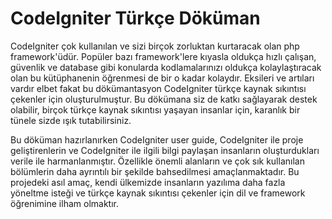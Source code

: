 # CodeIgniter Türkçe Döküman

CodeIgniter çok kullanılan ve sizi birçok zorluktan kurtaracak olan php framework'üdür. Popüler bazı framework'lere kıyasla oldukça hızlı çalışan, güvenlik ve database gibi konularda kodlamalarınızı oldukça kolaylaştıracak olan bu kütüphanenin öğrenmesi de bir o kadar kolaydır. Eksileri ve artıları vardır elbet fakat bu dökümantasyon CodeIgniter türkçe kaynak sıkıntısı çekenler için oluşturulmuştur. Bu dökümana siz de katkı sağlayarak destek olabilir, birçok türkçe kaynak sıkıntısı yaşayan insanlar için, karanlık bir tünele sizde ışık tutabilirsiniz.

Bu döküman hazırlanırken CodeIgniter user guide, CodeIgniter ile proje geliştirenlerin ve CodeIgniter ile ilgili bilgi paylaşan insanların oluşturdukları verile ile harmanlanmıştır. Özellikle önemli alanların ve çok sık kullanılan bölümlerin daha ayrıntılı bir şekilde bahsedilmesi amaçlanmaktadır. Bu projedeki asıl amaç, kendi ülkemizde insanların yazılıma daha fazla yöneltme isteği ve türkçe kaynak sıkıntısı çekenler için dil ve framework öğrenimine ilham olmaktır. 
